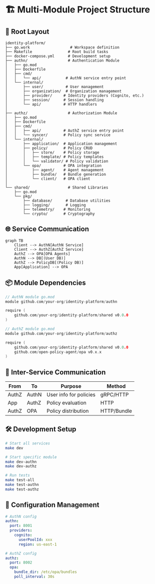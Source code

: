 # 🏗️ Multi-Module Project Structure

## 📁 Root Layout
```
identity-platform/
├── go.work                  # Workspace definition
├── Makefile                # Root build tasks
├── docker-compose.yml      # Development setup
├── authn/                  # Authentication Module
│   ├── go.mod
│   ├── Dockerfile
│   ├── cmd/
│   │   └── api/           # AuthN service entry point
│   └── internal/
│       ├── user/          # User management
│       ├── organization/  # Organization management
│       ├── provider/     # Identity providers (Cognito, etc.)
│       ├── session/      # Session handling
│       └── api/          # HTTP handlers
│
├── authz/                  # Authorization Module
│   ├── go.mod
│   ├── Dockerfile
│   ├── cmd/
│   │   ├── api/          # AuthZ service entry point
│   │   └── syncer/       # Policy sync service
│   └── internal/
│       ├── application/  # Application management
│       ├── policy/       # Policy CRUD
│       │   ├── store/    # Policy storage
│       │   ├── template/ # Policy templates
│       │   └── validator/ # Policy validation
│       └── opa/          # OPA integration
│           ├── agent/    # Agent management
│           ├── bundle/   # Bundle generation
│           └── client/   # OPA client
│
└── shared/                 # Shared Libraries
    ├── go.mod
    └── pkg/
        ├── database/      # Database utilities
        ├── logging/       # Logging
        ├── telemetry/    # Monitoring
        └── crypto/       # Cryptography
```

## 🌐 Service Communication

```mermaid
graph TB
    Client --> AuthN[AuthN Service]
    Client --> AuthZ[AuthZ Service]
    AuthZ --> OPA[OPA Agents]
    AuthN --> DB[(User DB)]
    AuthZ --> PolicyDB[(Policy DB)]
    App[Application] --> OPA
```

## 📦 Module Dependencies

```go
// AuthN module go.mod
module github.com/your-org/identity-platform/authn

require (
    github.com/your-org/identity-platform/shared v0.0.0
)

// AuthZ module go.mod
module github.com/your-org/identity-platform/authz

require (
    github.com/your-org/identity-platform/shared v0.0.0
    github.com/open-policy-agent/opa v0.x.x
)
```

## 🔌 Inter-Service Communication

| From    | To      | Purpose                    | Method        |
|---------|---------|----------------------------|---------------|
| AuthZ   | AuthN   | User info for policies     | gRPC/HTTP     |
| App     | AuthZ   | Policy evaluation          | HTTP          |
| AuthZ   | OPA     | Policy distribution        | HTTP/Bundle   |

## 🛠️ Development Setup

```bash
# Start all services
make dev

# Start specific module
make dev-authn
make dev-authz

# Run tests
make test-all
make test-authn
make test-authz
```

## 🔐 Configuration Management

```yaml
# AuthN config
authn:
  port: 8001
  providers:
    cognito:
      userPoolId: xxx
      region: us-east-1

# AuthZ config
authz:
  port: 8002
  opa:
    bundle_dir: /etc/opa/bundles
    poll_interval: 30s
```

